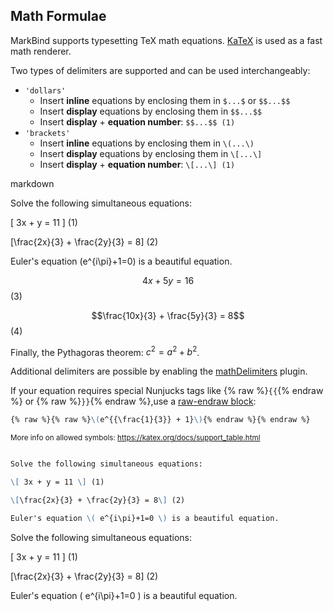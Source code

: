 ## Math Formulae
MarkBind supports typesetting TeX math equations. [KaTeX](https://katex.org) is used as a fast math renderer.

Two types of delimiters are supported and can be used interchangeably:

* `'dollars'`
  * Insert **inline** equations by enclosing them in `$...$` or `$$...$$`
  * Insert **display** equations by enclosing them in `$$...$$`
  * Insert **display** + **equation number**: `$$...$$ (1)`
* `'brackets'`
  * Insert **inline** equations by enclosing them in `\(...\)`
  * Insert **display** equations by enclosing them in `\[...\]`
  * Insert **display** + **equation number**: `\[...\] (1)`

<include src="codeAndOutput.md" boilerplate >
<variable name="highlightStyle">markdown</variable>
<variable name="code">

Solve the following simultaneous equations:

\[ 3x + y = 11 \] (1)

\[\frac{2x}{3} + \frac{2y}{3} = 8\] (2)

Euler's equation \(e^{i\pi}+1=0\) is a beautiful equation.

$$ 4x + 5y = 16 $$ (3)

$$\frac{10x}{3} + \frac{5y}{3} = 8$$ (4)

Finally, the Pythagoras theorem: $c^2 = a^2 + b^2$.

</variable>
</include>

Additional delimiters are possible by enabling the [mathDelimiters](../usingPlugins.md#plugin-mathdelimiters) plugin.

<box type="info">

If your equation requires special Nunjucks tags like {% raw %}`{{`{% endraw %} or {% raw %}`}}`{% endraw %},use a
[raw-endraw block](../tipsAndTricks.html#using-raw-endraw-to-display-content):

```markdown
{% raw %}{% raw %}\(e^{{\frac{1}{3}} + 1}\){% endraw %}{% endraw %}
```

</box>

<small>More info on allowed symbols: https://katex.org/docs/support_table.html</small>

<div id="short" class="d-none">

```markdown

Solve the following simultaneous equations:

\[ 3x + y = 11 \] (1)

\[\frac{2x}{3} + \frac{2y}{3} = 8\] (2)

Euler's equation \( e^{i\pi}+1=0 \) is a beautiful equation.

```
</div>
<div id="examples" class="d-none">

Solve the following simultaneous equations:

\[ 3x + y = 11 \] (1)

\[\frac{2x}{3} + \frac{2y}{3} = 8\] (2)

Euler's equation \( e^{i\pi}+1=0 \) is a beautiful equation.

</div>
